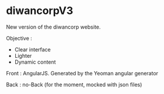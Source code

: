 # diwancorpV3
New version of the diwancorp website.

Objective :
* Clear interface
* Lighter
* Dynamic content

Front : AngularJS. Generated by the Yeoman angular generator

Back : no-Back (for the moment, mocked with json files)
